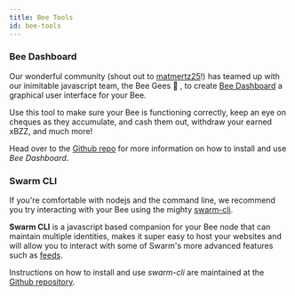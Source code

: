 ```yaml
---
title: Bee Tools
id: bee-tools
---
```


### Bee Dashboard

Our wonderful community (shout out to [matmertz25](https://github.com/matmertz25)!) has teamed up with our inimitable javascript team, the Bee Gees 🕺 , to create [Bee Dashboard](https://github.com/ethersphere/bee-dashboard) a graphical user interface for your Bee.

Use this tool to make sure your Bee is functioning correctly, keep an
eye on cheques as they accumulate, and cash them out, withdraw your
earned xBZZ, and much more!

Head over to the [Github repo](https://github.com/ethersphere/bee-dashboard) for more information on how to install and use _Bee Dashboard_.

### Swarm CLI

If you're comfortable with nodejs and the command line, we recommend you try interacting with your Bee using the mighty [swarm-cli](https://github.com/ethersphere/swarm-cli).

**Swarm CLI** is a javascript based companion for your Bee node that can maintain multiple identities, makes it super easy to host your websites and will allow you to interact with some of Swarm's more advanced features such as [feeds](/docs/develop/dapps-on-swarm/feeds).

Instructions on how to install and use _swarm-cli_ are maintained at the [Github repository](https://github.com/ethersphere/swarm-cli).
